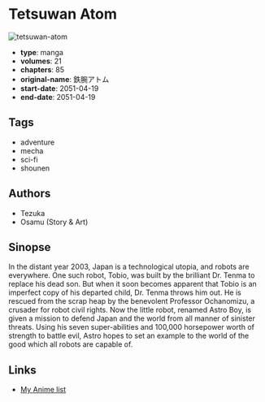 # Tetsuwan Atom

![tetsuwan-atom](https://cdn.myanimelist.net/images/manga/2/186337.jpg)

-   **type**: manga
-   **volumes**: 21
-   **chapters**: 85
-   **original-name**: 鉄腕アトム
-   **start-date**: 2051-04-19
-   **end-date**: 2051-04-19

## Tags

-   adventure
-   mecha
-   sci-fi
-   shounen

## Authors

-   Tezuka
-   Osamu (Story & Art)

## Sinopse

In the distant year 2003, Japan is a technological utopia, and robots are everywhere. One such robot, Tobio, was built by the brilliant Dr. Tenma to replace his dead son. But when it soon becomes apparent that Tobio is an imperfect copy of his departed child, Dr. Tenma throws him out. He is rescued from the scrap heap by the benevolent Professor Ochanomizu, a crusader for robot civil rights. Now the little robot, renamed Astro Boy, is given a mission to defend Japan and the world from all manner of sinister threats. Using his seven super-abilities and 100,000 horsepower worth of strength to battle evil, Astro hopes to set an example to the world of the good which all robots are capable of.

## Links

-   [My Anime list](https://myanimelist.net/manga/728/Tetsuwan_Atom)
